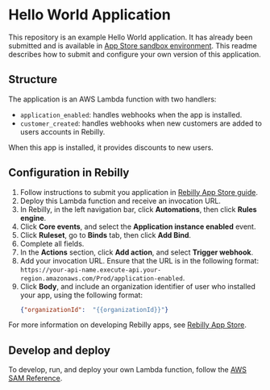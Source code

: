 # Hello World Application

This repository is an example Hello World application.
It has already been submitted and is available in [App Store sandbox environment](https://app-sandbox.rebilly.com/app-store).
This readme describes how to submit and configure your own version of this application.

## Structure

The application is an AWS Lambda function with two handlers:

+ `application_enabled`: handles webhooks when the app is installed.
+ `customer_created`: handles webhooks when new customers are added to users accounts in Rebilly.

When this app is installed, it provides discounts to new users.

## Configuration in Rebilly

1. Follow instructions to submit you application in [Rebilly App Store guide](https://www.rebilly.com/docs/content/concepts-and-features/tutorial/create-a-rebilly-app/#submit-an-app-to-the-app-store).
1. Deploy this Lambda function and receive an invocation URL.
1. In Rebilly, in the left navigation bar, click **Automations**, then click **Rules engine**.
1. Click **Core events**, and select the **Application instance enabled** event.
1. Click **Ruleset**, go to **Binds** tab, then click **Add Bind**. 
1. Complete all fields.
1. In the **Actions** section, click **Add action**, and select **Trigger webhook**.
1. Add your invocation URL. Ensure that the URL is in the following format: `https://your-api-name.execute-api.your-region.amazonaws.com/Prod/application-enabled`.
1. Click **Body**, and include an organization identifier of user who installed your app, using the following format: 
    ```json
    {"organizationId":  "{{organizationId}}"}
    ```

For more information on developing Rebilly apps, see [Rebilly App Store](https://www.rebilly.com/docs/content/concepts-and-features/app-store-grid).

## Develop and deploy

To develop, run, and deploy your own Lambda function, follow the [AWS SAM Reference](https://docs.aws.amazon.com/serverless-application-model/latest/developerguide/serverless-sam-reference.html).
